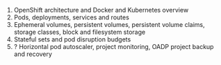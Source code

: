 1. OpenShift architecture and Docker and Kubernetes overview
2. Pods, deployments, services and routes
3. Ephemeral volumes, persistent volumes, persistent volume claims, storage classes, block and filesystem storage
4. Stateful sets and pod disruption budgets
5. ? Horizontal pod autoscaler, project monitoring, OADP project backup and recovery
